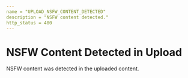 ```yaml
---
name = "UPLOAD_NSFW_CONTENT_DETECTED"
description = "NSFW content detected."
http_status = 400
---
```


# NSFW Content Detected in Upload

NSFW content was detected in the uploaded content.

